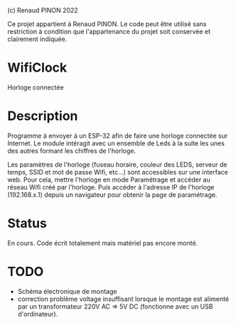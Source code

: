 (c) Renaud PINON 2022

Ce projet appartient à Renaud PINON. Le code peut être utilisé sans restriction à condition que l'appartenance du projet soit conservée et clairement indiquée.


# WifiClock

Horloge connectée

# Description

Programme à envoyer à un ESP-32 afin de faire une horloge connectée sur Internet. Le module intéragit avec un ensemble de Leds à la suite les unes des autres formant les chiffres de l'horloge.

Les paramètres de l'horloge (fuseau horaire, couleur des LEDS, serveur de temps, SSID et mot de passe Wifi, etc...) sont accessibles sur une interface web. Pour cela, mettre l'horloge en mode Paramétrage et accéder au réseau Wifi créé par l'horloge. Puis accéder à l'adresse IP de l'horloge (192.168.x.1) depuis un navigateur pour obtenir la page de paramétrage.

# Status

En cours. Code écrit totalement mais matériel pas encore monté.


# TODO

- Schéma électronique de montage
- correction problème voltage insuffisant lorsque le montage est alimenté par un transformateur 220V AC => 5V DC (fonctionne avec un USB d'ordinateur).
